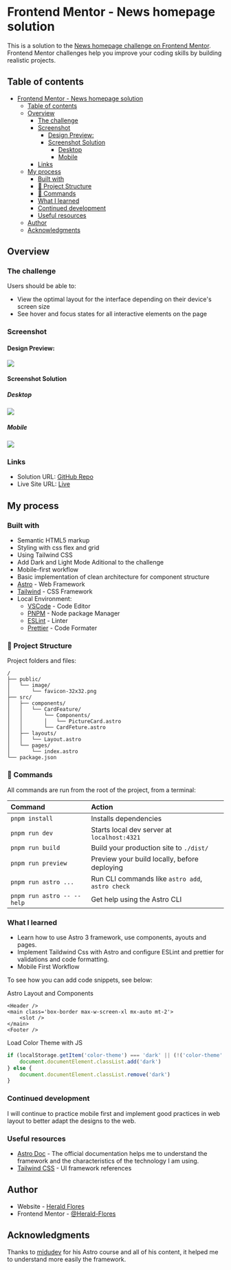 # Frontend Mentor - News homepage solution

This is a solution to the
[News homepage challenge on Frontend Mentor](https://www.frontendmentor.io/challenges/news-homepage-H6SWTa1MFl).
Frontend Mentor challenges help you improve your coding skills by building
realistic projects.

## Table of contents

- [Frontend Mentor - News homepage solution](#frontend-mentor---news-homepage-solution)
	- [Table of contents](#table-of-contents)
	- [Overview](#overview)
		- [The challenge](#the-challenge)
		- [Screenshot](#screenshot)
			- [Design Preview:](#design-preview)
			- [Screenshot Solution](#screenshot-solution)
				- [Desktop](#desktop)
				- [Mobile](#mobile)
		- [Links](#links)
	- [My process](#my-process)
		- [Built with](#built-with)
		- [🚀 Project Structure](#-project-structure)
		- [🧞 Commands](#-commands)
		- [What I learned](#what-i-learned)
		- [Continued development](#continued-development)
		- [Useful resources](#useful-resources)
	- [Author](#author)
	- [Acknowledgments](#acknowledgments)


## Overview

### The challenge

Users should be able to:

- View the optimal layout for the interface depending on their device's screen
  size
- See hover and focus states for all interactive elements on the page

### Screenshot

#### Design Preview:

![](./desktop-preview.jpg)

#### Screenshot Solution

##### Desktop

![](./screenshot.jpeg)

##### Mobile
![](./mobile-screenshot.jpeg)


### Links

- Solution URL: [GitHub Repo](https://github.com/Herald-Flores/news-homepage)
- Live Site URL: [Live](https://github.com/Herald-Flores/news-homepage)

## My process

### Built with

- Semantic HTML5 markup
- Styling with css flex and grid
- Using Tailwind CSS
- Add Dark and Light Mode Aditional to the challenge
- Mobile-first workflow
- Basic implementation of clean architecture for component structure
- [Astro](https://astro.build/) - Web Framework
- [Tailwind](https://tailwindcss.com/) - CSS Framework
- Local Environment:
  - [VSCode](https://code.visualstudio.com/) - Code Editor
  - [PNPM](https://pnpm.io/) - Node package Manager
  - [ESLint](https://eslint.org/) - Linter
  - [Prettier](https://prettier.io/) - Code Formater


### 🚀 Project Structure

Project folders and files:

```text
/
├── public/
│   └── image/
│		└── favicon-32x32.png
├── src/
│   ├── components/
│   │   └── CardFeature/
│   │   	└── Components/
│   │   	│	└── PictureCard.astro
│   │   	└── CardFeture.astro
│   ├── layouts/
│   │   └── Layout.astro
│   └── pages/
│       └── index.astro
└── package.json
```

### 🧞 Commands

All commands are run from the root of the project, from a terminal:

| Command                    | Action                                           |
| :------------------------- | :----------------------------------------------- |
| `pnpm install`             | Installs dependencies                            |
| `pnpm run dev`             | Starts local dev server at `localhost:4321`      |
| `pnpm run build`           | Build your production site to `./dist/`          |
| `pnpm run preview`         | Preview your build locally, before deploying     |
| `pnpm run astro ...`       | Run CLI commands like `astro add`, `astro check` |
| `pnpm run astro -- --help` | Get help using the Astro CLI                     |

### What I learned

- Learn how to use Astro 3 framework, use components, ayouts and pages. 
- Implement Taildwind Css with Astro and configure ESLint and prettier for validations and code formatting.
- Mobile First Workflow


To see how you can add code snippets, see below:

Astro Layout and Components
```astro
<Header />
<main class='box-border max-w-screen-xl mx-auto mt-2'>
	<slot />
</main>
<Footer />
```

Load Color Theme with JS
```js
if (localStorage.getItem('color-theme') === 'dark' || (!('color-theme' in localStorage) && window.matchMedia('(prefers-color-scheme: dark)').matches)) {
	document.documentElement.classList.add('dark')
} else {
	document.documentElement.classList.remove('dark')
}
```

### Continued development

I will continue to practice mobile first and implement good practices in web layout to better adapt the designs to the web.


### Useful resources

- [Astro Doc](https://docs.astro.build/en/getting-started/) - The official documentation helps me to understand the framework and the characteristics of the technology I am using.
- [Tailwind CSS](https://tailwindcss.com/docs/installation) - UI framework references

## Author

- Website - [Herald Flores](https://github.com/Herald-Flores)
- Frontend Mentor -
  [@Herald-Flores](https://www.frontendmentor.io/profile/Herald-Flores)


## Acknowledgments

Thanks to [midudev](https://midu.dev/) for his Astro course and all of his content, it helped me to understand more easily the framework.
